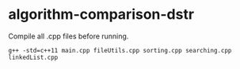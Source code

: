 # algorithm-comparison-dstr

Compile all .cpp files before running.
``` 
g++ -std=c++11 main.cpp fileUtils.cpp sorting.cpp searching.cpp linkedList.cpp